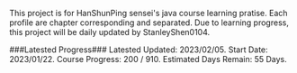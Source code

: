 This project is for HanShunPing sensei's java course learning pratise.
Each profile are chapter corresponding and separated.
Due to learning progress, this project will be daily updated by StanleyShen0104.

###Latested Progress###
Latested Updated: 2023/02/05.
Start Date: 2023/01/22.
Course Progress: 200 / 910.
Estimated Days Remain: 55 Days.